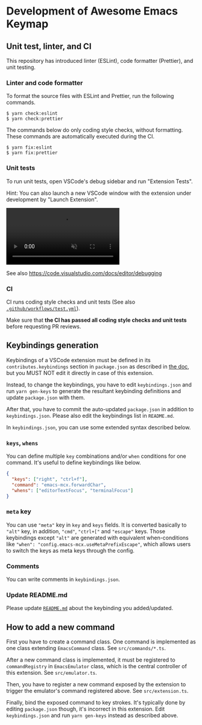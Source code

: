 # Development of Awesome Emacs Keymap

## Unit test, linter, and CI

This repository has introduced linter (ESLint), code formatter (Prettier), and unit testing.

### Linter and code formatter

To format the source files with ESLint and Prettier, run the following commands.

```shell
$ yarn check:eslint
$ yarn check:prettier
```

The commands below do only coding style checks, without formatting. These commands are automatically executed during the CI.

```
$ yarn fix:eslint
$ yarn fix:prettier
```

### Unit tests

To run unit tests, open VSCode's debug sidebar and run "Extension Tests".

Hint: You can also launch a new VSCode window with the extension under development by "Launch Extension".

<video autoplay loop muted playsinline controls>
  <source src="https://code.visualstudio.com/api/working-with-extensions/testing-extension/debug.mp4" type="video/mp4">
</video>

See also https://code.visualstudio.com/docs/editor/debugging

### CI

CI runs coding style checks and unit tests (See also [`.github/workflows/test.yml`](.github/workflows/test.yml)).

Make sure that **the CI has passed all coding style checks and unit tests** before requesting PR reviews.

## Keybindings generation

Keybindings of a VSCode extension must be defined in its `contributes.keybindings` section in `package.json` as described in [the doc](https://code.visualstudio.com/api/references/contribution-points#contributes.keybindings),
but you MUST NOT edit it directly in case of this extension.

Instead, to change the keybindings, you have to edit `keybindings.json` and run `yarn gen-keys` to generate the resultant keybinding definitions and update `package.json` with them.

After that, you have to commit the auto-updated `package.json` in addition to `keybindings.json`.
Please also edit the keybindings list in `README.md`.

In `keybindings.json`, you can use some extended syntax described below.

### `keys`, `whens`

You can define multiple `key` combinations and/or `when` conditions for one command.
It's useful to define keybindings like below.

```json
{
  "keys": ["right", "ctrl+f"],
  "command": "emacs-mcx.forwardChar",
  "whens": ["editorTextFocus", "terminalFocus"]
}
```

### `meta` key

You can use `"meta"` key in `key` and `keys` fields.
It is converted basically to `"alt"` key, in addition, `"cmd"`, `"ctrl+["` and `"escape"` keys.
Those keybindings except `"alt"` are generated with equivalent when-conditions like `"when": "config.emacs-mcx.useMetaPrefixEscape"`,
which allows users to switch the keys as meta keys through the config.

### Comments

You can write comments in `keybindings.json`.

### Update README.md

Please update [`README.md`](./README.md) about the keybinding you added/updated.

## How to add a new command

First you have to create a command class.
One command is implemented as one class extending `EmacsCommand` class.
See `src/commands/*.ts`.

After a new command class is implemented, it must be registered to `commandRegistry` in `EmacsEmulator` class, which is the central controller of this extension.
See `src/emulator.ts`.

Then, you have to register a new command exposed by the extension to trigger the emulator's command registered above.
See `src/extension.ts`.

Finally, bind the exposed command to key strokes.
It's typically done by editing `package.json` though, it's incorrect in this extension.
Edit `keybindings.json` and run `yarn gen-keys` instead as described above.
